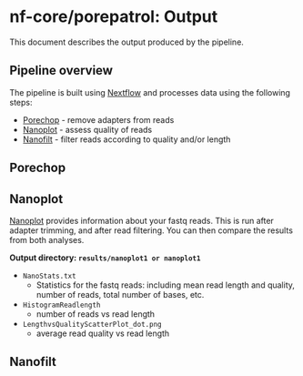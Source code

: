 # nf-core/porepatrol: Output

This document describes the output produced by the pipeline. 

<!-- Most of the plots are taken from the MultiQC report, which summarises results at the end of the pipeline. -->

<!-- TODO nf-core: Write this documentation describing your workflow's output -->

## Pipeline overview
The pipeline is built using [Nextflow](https://www.nextflow.io/)
and processes data using the following steps:

* [Porechop](#porechop) - remove adapters from reads
* [Nanoplot](#nanoplot) - assess quality of reads
* [Nanofilt](#nanofilt) - filter reads according to quality and/or length

## Porechop




## Nanoplot
[Nanoplot](https://github.com/wdecoster/NanoPlot) provides information about your fastq reads. This is run after adapter trimming, and after read filtering. You can then compare the results from both analyses. 

**Output directory: `results/nanoplot1 or nanoplot1`**

* `NanoStats.txt`
  * Statistics for the fastq reads: including mean read length and quality, number of reads, total number of bases, etc. 
* `HistogramReadlength`
  * number of reads vs read length
* `LengthvsQualityScatterPlot_dot.png`
  * average read quality vs read length

## Nanofilt

<!-- TODO -->



<!--
## FastQC
[FastQC](http://www.bioinformatics.babraham.ac.uk/projects/fastqc/) gives general quality metrics about your reads. It provides information about the quality score distribution across your reads, the per base sequence content (%T/A/G/C). You get information about adapter contamination and other overrepresented sequences.

For further reading and documentation see the [FastQC help](http://www.bioinformatics.babraham.ac.uk/projects/fastqc/Help/).

> **NB:** The FastQC plots displayed in the MultiQC report shows _untrimmed_ reads. They may contain adapter sequence and potentially regions with low quality. To see how your reads look after trimming, look at the FastQC reports in the `trim_galore` directory.

**Output directory: `results/fastqc`**

* `sample_fastqc.html`
  * FastQC report, containing quality metrics for your untrimmed raw fastq files
* `zips/sample_fastqc.zip`
  * zip file containing the FastQC report, tab-delimited data file and plot images


## MultiQC
[MultiQC](http://multiqc.info) is a visualisation tool that generates a single HTML report summarising all samples in your project. Most of the pipeline QC results are visualised in the report and further statistics are available in within the report data directory.

The pipeline has special steps which allow the software versions used to be reported in the MultiQC output for future traceability.

**Output directory: `results/multiqc`**

* `Project_multiqc_report.html`
  * MultiQC report - a standalone HTML file that can be viewed in your web browser
* `Project_multiqc_data/`
  * Directory containing parsed statistics from the different tools used in the pipeline

For more information about how to use MultiQC reports, see [http://multiqc.info](http://multiqc.info)
-->